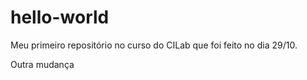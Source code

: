 # hello-world
Meu primeiro repositório no curso do CILab que foi feito no dia 29/10.

Outra mudança
